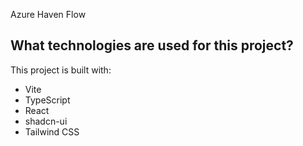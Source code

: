 Azure Haven Flow

## What technologies are used for this project?

This project is built with:

- Vite
- TypeScript
- React
- shadcn-ui
- Tailwind CSS


